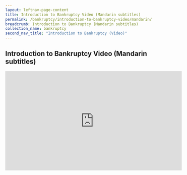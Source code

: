 ```yaml
---
layout: leftnav-page-content
title: Introduction to Bankruptcy Video (Mandarin subtitles)
permalink: /bankruptcy/introduction-to-bankruptcy-video/mandarin/
breadcrumb: Introduction to Bankruptcy (Mandarin subtitles)
collection_name: bankruptcy
second_nav_title: "Introduction to Bankruptcy (Video)"
---
```


Introduction to Bankruptcy Video (Mandarin subtitles)
---
<div class="bp-youtube">
  <iframe width="560" height="315" src="https://www.youtube.com/embed/cO_dTvEbhu4" frameborder="0" allow="accelerometer; autoplay; encrypted-media; gyroscope; picture-in-picture" allowfullscreen></iframe>
</div>

